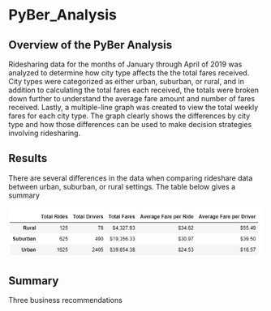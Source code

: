 # PyBer_Analysis
## Overview of the PyBer Analysis
Ridesharing data for the months of January through April of 2019 was analyzed to determine how city type affects the the total fares received.  City types were categorized as either urban, suburban, or rural, and in addition to calculating the total fares each received, the totals were broken down further to understand the average fare amount and number of fares received.  Lastly, a multiple-line graph was created to view the total weekly fares for each city type. The graph clearly shows the differences by city type and how those differences can be used to make decision strategies involving ridesharing.  

## Results
There are several differences in the data when comparing rideshare data between urban, suburban, or rural settings.  The table below gives a summary  
 

![Table summarizing differences in rideshare data by city type](analysis/ridesharing_summary_table.png)


## Summary
Three business recommendations


 
